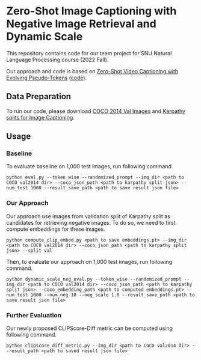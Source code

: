 # Zero-Shot Image Captioning with Negative Image Retrieval and Dynamic Scale

This repository contains code for our team project for SNU Natural Language Processing course (2022 Fall).

Our approach and code is based on [Zero-Shot Video Captioning with Evolving Pseudo-Tokens](https://arxiv.org/abs/2207.11100) ([code](https://github.com/YoadTew/zero-shot-video-to-text)).

## Data Preparation

To run our code, please download [COCO 2014 Val Images](http://images.cocodataset.org/zips/val2014.zip) and [Karpathy splits for Image Captioning](https://www.kaggle.com/datasets/shtvkumar/karpathy-splits).

## Usage

### Baseline

To evaluate baseline on 1,000 test images, run following command.

```
python eval.py --token_wise --randomized_prompt --img_dir <path to COCO val2014 dir> --coco_json_path <path to karpathy split json> --num_test 1000 --result_save_path <path to save result json file>
```

### Our Approach

Our approach use images from validation split of Karpathy split as candidates for retrieving negative images.
To do so, we need to first compute embeddings for these images.

```
python compute_clip_embed.py <path to save embeddings.pt> --img_dir <path to COCO val2014 dir> --coco_json_path <path to karpathy split json> --split val 
```

Then, to evaluate our approach on 1,000 test images, run following command.

```
python dynamic_scale_neg_eval.py --token_wise --randomized_prompt --img_dir <path to COCO val2014 dir> --coco_json_path <path to karpathy split json> --coco_embedding_path <path to computed embeddings.pt> --num_test 1000 --num_neg 10 --neg_scale 1.0 --result_save_path <path to save result json file>
```

### Further Evaluation

Our newly proposed CLIPScore-Diff metric can be computed using following command.

```
python clipscore_diff_metric.py --img_dir <path to COCO val2014 dir> --result_path <path to saved result json file>
```